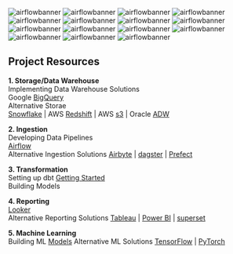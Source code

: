 ![airflowbanner](assets/imgs/I.png)
![airflowbanner](assets/imgs/II.png)
![airflowbanner](assets/imgs/III.png)
![airflowbanner](assets/imgs/IV.png)
![airflowbanner](assets/imgs/V.png)
![airflowbanner](assets/imgs/VI.png)
![airflowbanner](assets/imgs/VII.png)
![airflowbanner](assets/imgs/VIII.png)
![airflowbanner](assets/imgs/XI.png)
![airflowbanner](assets/imgs/X.png)
![airflowbanner](assets/imgs/XII.png)
![airflowbanner](assets/imgs/XIII.png)
![airflowbanner](assets/imgs/XIV.png)
![airflowbanner](assets/imgs/XV.png)
![airflowbanner](assets/imgs/XVI.png)


## Project Resources
**1. Storage/Data Warehouse**  
Implementing Data Warehouse Solutions   
Google [BigQuery](https://cloud.google.com/bigquery/docs/sandbox)    
Alternative Storae   
[Snowflake](https://docs.snowflake.com/en/user-guide-getting-started) | AWS [Redshift](https://aws.amazon.com/redshift/getting-started/) | AWS [s3](https://docs.aws.amazon.com/AmazonS3/latest/userguide/GetStartedWithS3.html) | Oracle [ADW](https://apexapps.oracle.com/pls/apex/f?p=44785:50:6507125748187:::50:P50_COURSE_ID,P50_EVENT_ID:251,5925)   

**2. Ingestion**  
Developing Data Pipelines  
[Airflow](https://github.com/BrianGwayi/portfolio/blob/main/Airflow/etl.py)   
Alternative Ingestion Solutions [Airbyte]() | [dagster]() | [Prefect]()    

**3. Transformation**  
Setting up dbt [Getting Started]()   
Building Models  

**4. Reporting**   
[Looker]()      
Alternative Reporting Solutions [Tableau]() | [Power BI]() | [superset]()

**5. Machine Learning**   
Building ML [Models]()
Alternative ML Solutions  [TensorFlow]() | [PyTorch]()

